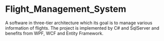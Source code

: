 # Flight_Management_System
A software in three-tier architecture which its goal is to manage various information of flights. The project is implemented by C# and SqlServer and benefits from WPF, WCF and Entity Framework.

